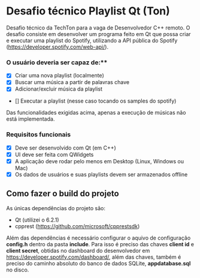 # Desafio técnico Playlist Qt (Ton) #

Desafio técnico da TechTon para a vaga de Desenvolvedor C++ remoto. O desafio consiste em desenvolver um programa feito em Qt que possa criar e executar uma playlist do Spotify, utilizando a API pública do Spotify (https://developer.spotify.com/web-api/).

### O usuário deveria ser capaz de:**
- [x] Criar uma nova playlist (localmente)
- [x] Buscar uma música a partir de palavras chave
- [x] Adicionar/excluir música da playlist
- [] Executar a playlist (nesse caso tocando os samples do spotify)

Das funcionalidades exigidas acima, apenas a execução de músicas não está implementada. 

### Requisitos funcionais
- [x] Deve ser desenvolvido com Qt (em C++)
- [x] UI deve ser feita com QWidgets
- [x] A aplicação deve rodar pelo menos em Desktop (Linux, Windows ou Mac)
- [x] Os dados de usuários e suas playlists devem ser armazenados offline

## Como fazer o build do projeto
As únicas dependências do projeto são:
- Qt (utilizei o 6.2.1)
- cpprest (https://github.com/microsoft/cpprestsdk)

Além das dependências é necessário configurar o aquivo de configuração **config.h** dentro da pasta **include**. Para isso é preciso das chaves **client id** e **client secret**, obtidas no dashboard do desenvolvedor em https://developer.spotify.com/dashboard/, além das chaves, também é preciso do caminho absoluto do banco de dados SQLite, **appdatabase.sql** no disco. 